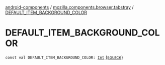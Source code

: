 [android-components](../index.md) / [mozilla.components.browser.tabstray](index.md) / [DEFAULT_ITEM_BACKGROUND_COLOR](./-d-e-f-a-u-l-t_-i-t-e-m_-b-a-c-k-g-r-o-u-n-d_-c-o-l-o-r.md)

# DEFAULT_ITEM_BACKGROUND_COLOR

`const val DEFAULT_ITEM_BACKGROUND_COLOR: `[`Int`](https://kotlinlang.org/api/latest/jvm/stdlib/kotlin/-int/index.html) [(source)](https://github.com/mozilla-mobile/android-components/blob/master/components/browser/tabstray/src/main/java/mozilla/components/browser/tabstray/TabsTrayStyling.kt#L7)
